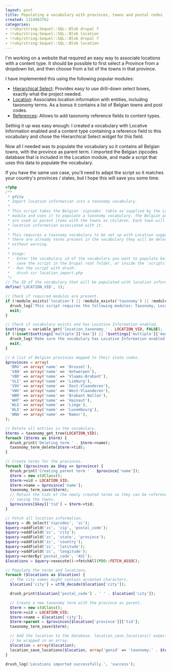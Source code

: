 ```yaml
---
layout: post
title: Populating a vocabulary with provinces, towns and postal codes
created: 1314983762
categories:
- !ruby/string:Sequel::SQL::Blob drupal 7
- !ruby/string:Sequel::SQL::Blob location
- !ruby/string:Sequel::SQL::Blob drupal 7
- !ruby/string:Sequel::SQL::Blob location
---
```

I'm working on a website that required an easy way to associate locations with a content type. It should be possible to first select a Province from a dropdown list, and then choose from a list of the towns in that province.

I have implemented this using the following popular modules:
<ul><li><a href="http://drupal.org/project/hierarchical_select">Hierarchical Select</a>: Provides easy to use drill-down select boxes, exactly what the project needed.</li>
<li><a href="http://drupal.org/project/location">Location</a>: Associates location information with entities, including taxonomy terms. As a bonus it contains a list of Belgian towns and post codes.</li>
<li><a href="http://drupal.org/project/references">References</a>: Allows to add taxonomy reference fields to content types.</li></ul>

Setting it up was easy enough: I created a vocabulary with Locative Information enabled and a content type containing a reference field to this vocabulary and chose the Hierarchical Select widget for this field.

Now all I needed was to populate the vocabulary so it contains all Belgian towns, with the province as parent term. I imported the Belgian zipcodes database that is included in the Location module, and made a script that uses this data to populate the vocabulary.

If you have the same use case, you'll need to adapt the script so it matches your country's provinces / states, but I hope this will save you some time.

```php
<?php
/**
 * @file
 * Import location information into a taxonomy vocabulary.
 *
 * This script takes the Belgian 'zipcodes' table as supplied by the Location
 * module and uses it to populate a taxonomy vocabulary. The Belgian provinces
 * are used as parent items with the towns as children. Each town will get its
 * location information associated with it.
 *
 * This requires a taxonomy vocabulary to be set up with Location support. If
 * there are already terms present in the vocabulary they will be deleted
 * without warning.
 *
 * Usage:
 * - Enter the vocabulary id of the vocabulary you want to populate below and
 *   save the script in the Drupal root folder, or inside the 'scripts' folder.
 * - Run the script with drush:
 *   drush scr location_import.php
 */
// The ID of the vocabulary that will be populated with location information. 
define('LOCATION_VID', 1);

// Check if required modules are present.
if (!module_exists('location') || !module_exists('taxonomy') || !module_exists('location_taxonomy')) {
  drush_log('This script requires the following modules: Taxonomy, Location, Location Taxonomy.', 'error');
  exit;
}

// Check if vocabulary exists and has Locative Information enabled.
$settings = variable_get('location_taxonomy_' . LOCATION_VID, FALSE);
if (!isset($settings['multiple']['max']) || !$settings['multiple']['max']) {
  drush_log('Make sure the vocabulary has Locative Information enabled: set the "Maximum number of locations" to "1".', 'error');
  exit;
}

// A list of Belgian provinces mapped to their state codes.
$provinces = array(
  'BRU' => array('name' => 'Brussel'),
  'VAN' => array('name' => 'Antwerpen'),
  'VBR' => array('name' => 'Vlaams-Brabant'),
  'VLI' => array('name' => 'Limburg'),
  'VOV' => array('name' => 'Oost-Vlaanderen'),
  'VWV' => array('name' => 'West-Vlaanderen'),
  'WBR' => array('name' => 'Brabant Wallon'),
  'WHT' => array('name' => 'Hainaut'),
  'WLG' => array('name' => 'Liège'),
  'WLX' => array('name' => 'Luxembourg'),
  'WNA' => array('name' => 'Namur'),
);

// Delete all entries in the vocabulary.
$terms = taxonomy_get_tree(LOCATION_VID);
foreach ($terms as $term) {
  drush_print('Deleting term ' . $term->name);
  taxonomy_term_delete($term->tid);
}

// Create terms for the provinces.
foreach ($provinces as $key => $province) {
  drush_print('Creating parent term ' . $province['name']);
  $term = new stdClass();
  $term->vid = LOCATION_VID;
  $term->name = $province['name'];
  taxonomy_term_save($term);
  // Retain the tids of the newly created terms so they can be referenced when
  // saving the towns.
  $provinces[$key]['tid'] = $term->tid;
}

// Fetch all location information.
$query = db_select('zipcodes', 'zc');
$query->addField('zc', 'zip', 'postal_code');
$query->addField('zc', 'city');
$query->addField('zc', 'state', 'province');
$query->addField('zc', 'country');
$query->addField('zc', 'latitude');
$query->addField('zc', 'longitude');
$query->orderBy('postal_code', 'ASC');
$locations = $query->execute()->fetchAll(PDO::FETCH_ASSOC);

// Populate the terms and locations.
foreach ($locations as $location) {
  // The city names might contain accented characters. 
  $location['city'] = utf8_decode($location['city']);

  drush_print($location['postal_code'] . ' ' . $location['city']);

  // Create a new taxonomy term with the province as parent.
  $term = new stdClass();
  $term->vid = LOCATION_VID;
  $term->name = $location['city'];
  $term->parent = $provinces[$location['province']]['tid'];
  taxonomy_term_save($term);

  // Add the location to the database. location_save_locations() expects this to
  // be wrapped in an array.
  $location = array($location);
  location_save_locations($location, array('genid' => 'taxonomy:' . $term->tid));
}

drush_log('Locations imported successfully.', 'success');
```
